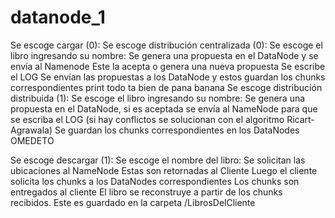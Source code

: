 # datanode_1

Se escoge cargar (0):
    Se escoge distribución centralizada (0):
        Se escoge el libro ingresando su nombre:
            Se genera una propuesta en el DataNode y se envía al Namenode
            Este la acepta o genera una nueva propuesta
            Se escribe el LOG
            Se envían las propuestas a los DataNode y estos guardan los chunks correspondientes
            print todo ta bien de pana banana
    Se escoge distribución distribuida (1):
        Se escoge el libro ingresando su nombre:
            Se genera una propuesta en el DataNode, si es aceptada se envía al NameNode para que se
            escriba el LOG (si hay conflictos se solucionan con el algoritmo Ricart-Agrawala)
            Se guardan los chunks correspondientes en los DataNodes
            OMEDETO


Se escoge descargar (1):
    Se escoge el nombre del libro:
        Se solicitan las ubicaciones al NameNode
        Estas son retornadas al Cliente
        Luego el cliente solicita los chunks a los DataNodes correspondientes
        Los chunks son entregados al cliente
        El libro se reconstruye a partir de los chunks recibidos.
        Este es guardado en la carpeta /LibrosDelCliente